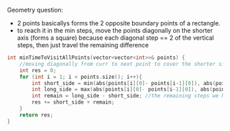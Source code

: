 Geometry question:
- 2 points basicallys forms the 2 opposite boundary points of a rectangle.
- to reach it in the min steps, move the points diagonally on the shorter axis (forms a square) because each diagonal step == 2 of the vertical steps, then just travel the remaining difference

```cpp
int minTimeToVisitAllPoints(vector<vector<int>>& points) {
    //moving diagonally from curr to next point to cover the shorter side
    int res = 0;
    for (int i = 1; i < points.size(); i++){
        int short_side = min(abs(points[i][0]- points[i-1][0]), abs(points[i][1] - points[i-1][1]));
        int long_side = max(abs(points[i][0]- points[i-1][0]), abs(points[i][1] - points[i-1][1]));
        int remain = long_side - short_side; //the remaining steps we have to move separately
        res += short_side + remain;
    }
    return res;
}
```
